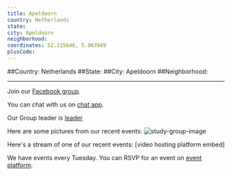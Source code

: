```yaml
---
title: Apeldoorn
country: Netherlands
state: 
city: Apeldoorn
neighborhood: 
coordinates: 52.215646, 5.963949
plusCode:
---
```


##Country: Netherlands
##State: 
##City: Apeldoorn
##Neighborhood: 
*****
Join our [Facebook group](https://www.facebook.com/groups/free.code.camp.apeldoorn).

You can chat with us on [chat app]().

Our Group leader is [leader]()

Here are some pictures from our recent events:
![study-group-image]()

Here's a stream of one of our recent events:
[video hosting platform embed]

We have events every Tuesday. You can RSVP for an event on [event platform]().
